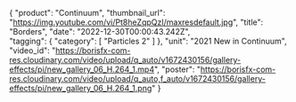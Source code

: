 {
   "product": "Continuum",
   "thumbnail_url": "https://img.youtube.com/vi/Pt8heZqpQzI/maxresdefault.jpg",
   "title": "Borders",
   "date": "2022-12-30T00:00:43.242Z",    
   "tagging": {
   "category": [
      "Particles 2"
    ]
   },
   "unit": "2021 New in Continuum",
   "video_id": "https://borisfx-com-res.cloudinary.com/video/upload/q_auto/v1672430156/gallery-effects/pi/new_gallery_06_H.264_1.mp4",
   "poster": "https://borisfx-com-res.cloudinary.com/video/upload/q_auto,f_auto/v1672430156/gallery-effects/pi/new_gallery_06_H.264_1.png"
}
